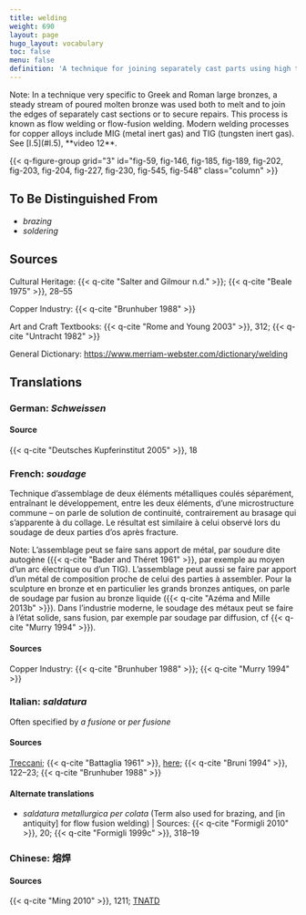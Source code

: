 ```yaml
---
title: welding
weight: 690
layout: page
hugo_layout: vocabulary
toc: false
menu: false
definition: 'A technique for joining separately cast parts using high temperatures resulting in partial melting of the parts. A filler metal is often applied.'
---
```


<div class="backmatter">
Note: In a technique very specific to Greek and Roman large bronzes, a steady stream of poured molten bronze was used both to melt and to join the edges of separately cast sections or to secure repairs. This process is known as flow welding or flow-fusion welding. Modern welding processes for copper alloys include MIG (metal inert gas) and TIG (tungsten inert gas). See [I.5](#I.5), **video 12**.
</div>

{{< q-figure-group grid="3" id="fig-59, fig-146, fig-185, fig-189, fig-202, fig-203, fig-204, fig-227, fig-230, fig-545, fig-548" class="column" >}}

## To Be Distinguished From

- *brazing*
- *soldering*

## Sources

Cultural Heritage: {{< q-cite "Salter and Gilmour n.d." >}}; {{< q-cite "Beale 1975" >}}, 28–55

Copper Industry: {{< q-cite "Brunhuber 1988" >}}

Art and Craft Textbooks: {{< q-cite "Rome and Young 2003" >}}, 312; {{< q-cite "Untracht 1982" >}}

General Dictionary: <https://www.merriam-webster.com/dictionary/welding>

## Translations

<div class="accordion">

### **German**: *Schweissen*

#### Source

{{< q-cite "Deutsches Kupferinstitut 2005" >}}, 18

### **French**: *soudage*

Technique d’assemblage de deux éléments métalliques coulés séparément, entraînant le développement, entre les deux éléments, d’une microstructure commune – on parle de solution de continuité, contrairement au brasage qui s’apparente à du collage. Le résultat est similaire à celui observé lors du soudage de deux parties d’os après fracture.

<div class="backmatter">
Note: L’assemblage peut se faire sans apport de métal, par soudure dite autogène ({{< q-cite "Bader and Théret 1961" >}}, par exemple au moyen d’un arc électrique ou d’un TIG). L’assemblage peut aussi se faire par apport d’un métal de composition proche de celui des parties à assembler. Pour la sculpture en bronze et en particulier les grands bronzes antiques, on parle de soudage par fusion au bronze liquide ({{< q-cite "Azéma and Mille 2013b" >}}). Dans l’industrie moderne, le soudage des métaux peut se faire à l’état solide, sans fusion, par exemple par soudage par diffusion, cf {{< q-cite "Murry 1994" >}}).
</div>

#### Sources

Copper Industry: {{< q-cite "Brunhuber 1988" >}}; {{< q-cite "Murry 1994" >}}

### **Italian**: *saldatura*

Often specified by *a fusione* or *per fusione*

#### Sources

[Treccani](https://www.treccani.it/vocabolario/saldatura/); {{< q-cite "Battaglia 1961" >}}, [here](http://www.gdli.it/pdf_viewer/Scripts/pdf.js/web/viewer.asp?file=/PDF/GDLI17/GDLI_17_ocr_395.pdf&parola=saldatura); {{< q-cite "Bruni 1994" >}}, 122–23; {{< q-cite "Brunhuber 1988" >}}

#### Alternate translations

- *saldatura metallurgica per colata* (Term also used for brazing, and [in antiquity] for flow fusion welding) | Sources: {{< q-cite "Formigli 2010" >}}, 20; {{< q-cite "Formigli 1999c" >}}, 318–19

### **Chinese**: 熔焊

#### Sources

{{< q-cite "Ming 2010" >}}, 1211; [TNATD](https://terms.naer.edu.tw/detail/633942/?index=4)

</div>
